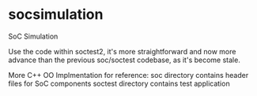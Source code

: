socsimulation
=============

SoC Simulation

Use the code within soctest2, it's more straightforward and now more advance than the previous soc/soctest codebase, as it's become stale.


More C++ OO Implmentation for reference:
	soc directory contains header files for SoC components
	soctest directory contains test application

